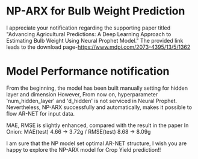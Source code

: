 # NP-ARX for Bulb Weight Prediction

I appreciate your notification regarding the supporting paper titled "Advancing Agricultural Predictions: A Deep Learning Approach to Estimating Bulb Weight Using Neural Prophet Model." 
The provided link leads to the download page-https://www.mdpi.com/2073-4395/13/5/1362


# Model Performance notification

From the beginning, the model has been built manually setting for hidden layer and dimension
However, From now on, hyperparameter 'num_hidden_layer' and 'd_hidden' is not serviced in Neural Prophet.
Nevertheless, NP-ARX successfully and automatically, makes it possible to flow AR-NET for input data.

MAE, RMSE is slightly enhanced, compared with the result in the paper
In Onion: MAE(test) 4.66 -> 3.72g  / RMSE(test) 8.68 -> 8.09g

I am sure that the NP model set optimal AR-NET structure, I wish you are happy to explore the NP-ARX model for Crop Yield prediction!!
